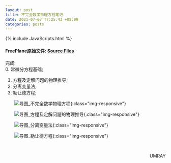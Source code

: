 ```yaml
---
layout: post
title: 不完全数学物理方程笔记
date: 2021-07-07 T7:25:43 +08:00
categories: posts
---
```


{% include JavaScripts.html %}

#### FreePlane原始文件: [Source Files](https://github.com/Umaru-Xi/Umaru-Xi.github.io/releases/download/Mathematical_Physics_Equations_Note/Incomplete_Mathematical_Physics_Equations_Note.tar.xz) ####  

完成:  
0. 常微分方程基础;  
1. 方程及定解问题的物理推导;  
2. 分离变量法;  
3. 勒让德方程;  

&emsp;&emsp;![导图_不完全数学物理方程](/include/MPE/不完全数学物理方程.png){:class="img-responsive"}  

&emsp;&emsp;![导图_方程及定解问题的物理推导](/include/MPE/1.方程及定解问题的物理推导.png){:class="img-responsive"}  

&emsp;&emsp;![导图_分离变量法](/include/MPE/2.分离变量法.png){:class="img-responsive"}  

&emsp;&emsp;![导图_勒让德方程](/include/MPE/3.勒让德方程.png){:class="img-responsive"}  

&emsp;&emsp;
<p align="right">UMRAY</p>
